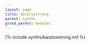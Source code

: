 ```yaml
---
layout: page
title: karplusstrong
parent: synths
grand_parent: modules
---
```


{% include synths/karplusstrong.md %}

